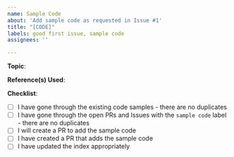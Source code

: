 ```yaml
---
name: Sample Code
about: 'Add sample code as requested in Issue #1'
title: "[CODE]"
labels: good first issue, sample code
assignees: ''

---
```


**Topic**: <!-- Eg: Simple Calculator -->

**Reference(s) Used**:
<!-- If you used an online reference, please enter the link here -->
<!-- If you used a book/publication, please enter its title and author here -->

**Checklist**:
<!-- Replace the '[ ]' with '[x]' if completed -->
<!-- The last one can be edited after you create the PR -->
- [ ] I have gone through the existing code samples - there are no duplicates
- [ ] I have gone through the open PRs and Issues with the `sample code` label - there are no duplicates
- [ ] I will create a PR to add the sample code
- [ ] I have created a PR that adds the sample code
- [ ] I have updated the index appropriately
